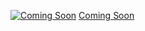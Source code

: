 [![Coming Soon](https://github.com/comingsoontm/.github/assets/142162164/93e7fe97-7cee-41ba-936e-cf1115b83e57)](https://comingsoontm.github.io/)
[Coming Soon](https://comingsoontm.github.io/)
